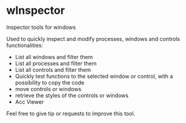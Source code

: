 # wInspector
Inspector tools for windows

Used to quickly inspect and modify processes, windows and controls
functionalities:
 - List all windows and filter them
 - List all processes and filter them
 - List all controls and filter them
 - Quickly test functions to the selected window or control, with a possibility to copy the code
 - move controls or windows
 - retrieve the styles of the controls or windows
 - Acc Viewer

Feel free to give tip or requests to improve this tool.

